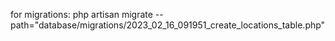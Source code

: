 for migrations:
php artisan migrate --path="database/migrations/2023_02_16_091951_create_locations_table.php"

